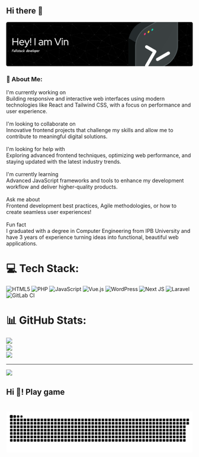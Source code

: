 ## Hi there 👋

<!--
**Alvino619/Alvino619** is a ✨ _special_ ✨ repository because its `README.md` (this file) appears on your GitHub profile.

Here are some ideas to get you started:

- 🔭 I’m currently working on ...
- 🌱 I’m currently learning ...
- 👯 I’m looking to collaborate on ...
- 🤔 I’m looking for help with ...
- 💬 Ask me about ...
- 📫 How to reach me: ...
- 😄 Pronouns: ...
- ⚡ Fun fact: ...
-->
![vin](image/github-header-image.png)

### 💫 About Me:
I'm currently working on<br>Building responsive and interactive web interfaces using modern technologies like React and Tailwind CSS, with a focus on performance and user experience.<br><br>I'm looking to collaborate on<br>Innovative frontend projects that challenge my skills and allow me to contribute to meaningful digital solutions.<br><br>I'm looking for help with<br>Exploring advanced frontend techniques, optimizing web performance, and staying updated with the latest industry trends.<br><br>I'm currently learning<br>Advanced JavaScript frameworks and tools to enhance my development workflow and deliver higher-quality products.<br><br>Ask me about<br>Frontend development best practices, Agile methodologies, or how to create seamless user experiences!<br><br>Fun fact<br>I graduated with a degree in Computer Engineering from IPB University and have 3 years of experience turning ideas into functional, beautiful web applications.


# 💻 Tech Stack:
![HTML5](https://img.shields.io/badge/html5-%23E34F26.svg?style=for-the-badge&logo=html5&logoColor=white) ![PHP](https://img.shields.io/badge/php-%23777BB4.svg?style=for-the-badge&logo=php&logoColor=white) ![JavaScript](https://img.shields.io/badge/javascript-%23323330.svg?style=for-the-badge&logo=javascript&logoColor=%23F7DF1E) ![Vue.js](https://img.shields.io/badge/vue.js-%2335495e.svg?style=for-the-badge&logo=vuedotjs&logoColor=%234FC08D) ![WordPress](https://img.shields.io/badge/WordPress-%23117AC9.svg?style=for-the-badge&logo=WordPress&logoColor=white) ![Next JS](https://img.shields.io/badge/Next-black?style=for-the-badge&logo=next.js&logoColor=white) ![Laravel](https://img.shields.io/badge/laravel-%23FF2D20.svg?style=for-the-badge&logo=laravel&logoColor=white) ![GitLab CI](https://img.shields.io/badge/gitlab%20CI-%23181717.svg?style=for-the-badge&logo=gitlab&logoColor=white)
# 📊 GitHub Stats:
![](https://github-readme-stats.vercel.app/api?username=alvino619&theme=dark&hide_border=false&include_all_commits=false&count_private=false)<br/>
![](https://nirzak-streak-stats.vercel.app/?user=alvino619&theme=dark&hide_border=false)<br/>
![](https://github-readme-stats.vercel.app/api/top-langs/?username=alvino619&theme=dark&hide_border=false&include_all_commits=false&count_private=false&layout=compact)

---
[![](https://visitcount.itsvg.in/api?id=alvino619&icon=0&color=0)](https://visitcount.itsvg.in)



<h2 align="left">Hi 👋! Play game</h2>

###

<br clear="both">

<img src="https://raw.githubusercontent.com/alvino619/alvino619/output/snake.svg" alt="Snake animation" />

###